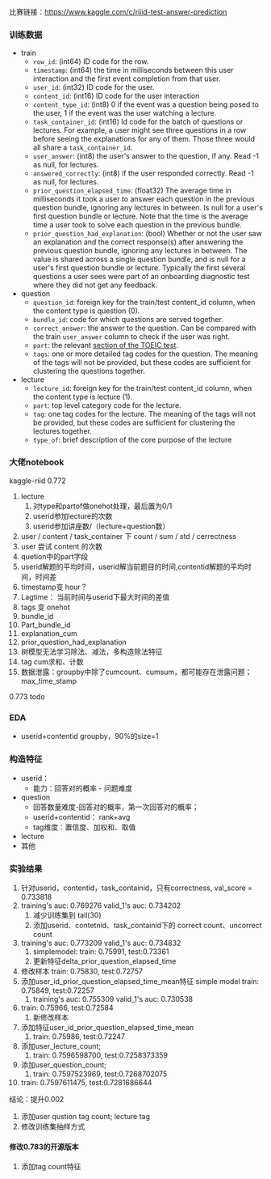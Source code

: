 比赛链接：https://www.kaggle.com/c/riiid-test-answer-prediction

### 训练数据

+ train
  + `row_id`: (int64) ID code for the row.
  + `timestamp`: (int64) the time in milliseconds between this user interaction and the first event completion from that user.
  + `user_id`: (int32) ID code for the user.
  + `content_id`: (int16) ID code for the user interaction
  + `content_type_id`: (int8) 0 if the event was a question being posed to the user, 1 if the event was the user watching a lecture.
  + `task_container_id`: (int16) Id code for the batch of questions or lectures. For example, a user might see three questions in a row before seeing the explanations for any of them. Those three would all share a `task_container_id`.
  + `user_answer`: (int8) the user's answer to the question, if any. Read -1 as null, for lectures.
  + `answered_correctly`: (int8) if the user responded correctly. Read -1 as null, for lectures.
  + `prior_question_elapsed_time`: (float32) The average time in milliseconds it took a user to answer each question in the previous question bundle, ignoring any lectures in between. Is null for a user's first question bundle or lecture. Note that the time is the average time a user took to solve each question in the previous bundle.
  + `prior_question_had_explanation`: (bool) Whether or not the user saw an explanation and the correct response(s) after answering the previous question bundle, ignoring any lectures in between. The value is shared across a single question bundle, and is null for a user's first question bundle or lecture. Typically the first several questions a user sees were part of an onboarding diagnostic test where they did not get any feedback.
+ question
  + `question_id`: foreign key for the train/test content_id column, when the content type is question (0).
  + `bundle_id`: code for which questions are served together.
  + `correct_answer`: the answer to the question. Can be compared with the train `user_answer` column to check if the user was right.
  + `part`: the relevant [section of the TOEIC test](https://www.iibc-global.org/english/toeic/test/lr/about/format.html).
  + `tags`: one or more detailed tag codes for the question. The meaning of the tags will not be provided, but these codes are sufficient for clustering the questions together.
+ lecture
  + `lecture_id`: foreign key for the train/test content_id column, when the content type is lecture (1).
  + `part`: top level category code for the lecture. 
  + `tag`: one tag codes for the lecture. The meaning of the tags will not be provided, but these codes are sufficient for clustering the lectures together.
  + `type_of`: brief description of the core purpose of the lecture

### 大佬notebook

kaggle-riid 0.772

1. lecture
   1. 对type和partof做onehot处理，最后置为0/1
   2. userid参加lecture的次数
   3. userid参加讲座数/（lecture+question数）
2. user / content / task_container  下 count / sum / std / cerrectness
3. user 尝试 content 的次数
4. quetion中的part字段
5. userid解题的平均时间，userid解当前题目的时间,contentid解题的平均时间，时间差
6. timestamp变 hour？
7. Lagtime： 当前时间与userid下最大时间的差值
8. tags 变 onehot
9. bundle_id
10. Part_bundle_id
11. explanation_cum
12. prior_question_had_explanation
13. 树模型无法学习除法、减法，多构造除法特征
14. tag cum求和、计数
15. 数据泄露：groupby中除了cumcount、cumsum，都可能存在泄露问题；max_time_stamp



0.773 todo



### EDA 

+ userid+contentid groupby，90%的size=1

### 构造特征

+ userid：
  + 能力：回答对的概率 - 问题难度
+ question
  + 回答数量难度-回答对的概率，第一次回答对的概率；
  + userid+contentid： rank+avg
  + tag维度：置信度、加权和、取值
+ lecture
+ 其他



### 实验结果

1. 针对userid，contentid，task_containid，只有correctness, val_score = 0.733818
2. training's auc: 0.769276    valid_1's auc: 0.734202
   1. 减少训练集到 tail(30)
   2. 添加userid、contetnid、task_containid下的 correct count、uncorrect count
3. training's auc: 0.773209	valid_1's auc: 0.734832
   1. simplemodel: train: 0.75991, test:0.73361
   2. 更新特征delta_prior_question_elapsed_time
4. 修改样本 train: 0.75830, test:0.72757
5. 添加user_id_prior_question_elapsed_time_mean特征 simple model train: 0.75849, test:0.72257
   1. training's auc: 0.755309	valid_1's auc: 0.730538
6. train: 0.75966, test:0.72584
   1. 新修改样本
7. 添加特征user_id_prior_question_elapsed_time_mean
   1. train: 0.75986, test:0.72247
8. 添加user_lecture_count; 
   1. train: 0.7596598700, test:0.7258373359
9. 添加user_question_count;
   1. train: 0.7597523969, test:0.7268702075
10. train: 0.7597611475, test:0.7281686644

结论：提升0.002

1. 添加user qustion tag count; lecture tag
2. 修改训练集抽样方式



#### 修改0.783的开源版本

1. 添加tag count特征